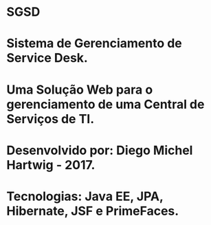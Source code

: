 # SGSD
# Sistema de Gerenciamento de Service Desk.
# Uma Solução Web para o gerenciamento de uma Central de Serviços de TI.
# Desenvolvido por: Diego Michel Hartwig - 2017.
# Tecnologias: Java EE, JPA, Hibernate, JSF e PrimeFaces.
